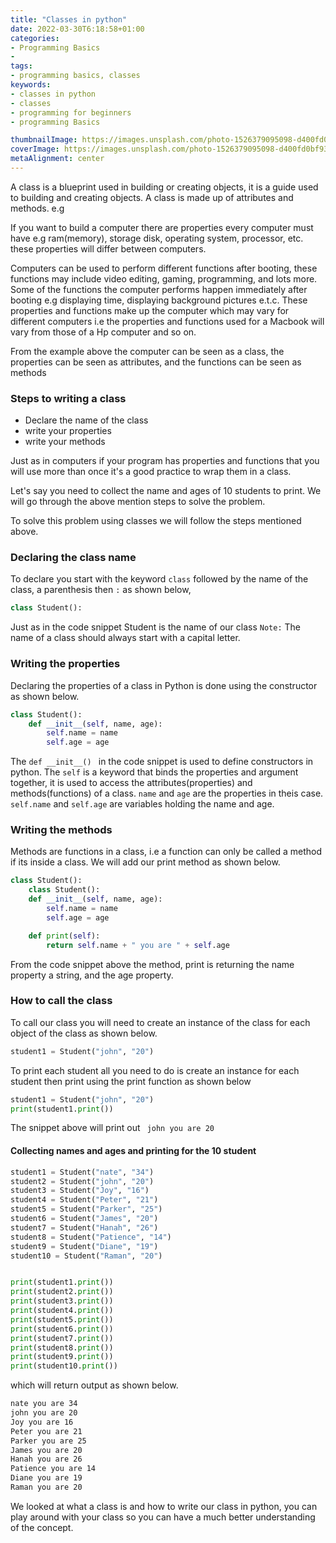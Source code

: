 ```yaml
---
title: "Classes in python"
date: 2022-03-30T6:18:58+01:00
categories:
- Programming Basics
- 
tags:
- programming basics, classes
keywords: 
- classes in python
- classes
- programming for beginners
- programming Basics

thumbnailImage: https://images.unsplash.com/photo-1526379095098-d400fd0bf935?ixlib=rb-1.2.1&ixid=MnwxMjA3fDB8MHxzZWFyY2h8M3x8cHl0aG9uJTIwY2xhc3Nlc3xlbnwwfHwwfHw%3D&auto=format&fit=crop&w=500&q=60
coverImage: https://images.unsplash.com/photo-1526379095098-d400fd0bf935?ixlib=rb-1.2.1&ixid=MnwxMjA3fDB8MHxzZWFyY2h8M3x8cHl0aG9uJTIwY2xhc3Nlc3xlbnwwfHwwfHw%3D&auto=format&fit=crop&w=500&q=60
metaAlignment: center
---
```


A class is a blueprint used in building or creating objects, it is a guide used to building and creating objects. A class is made up of attributes and methods. e.g

If you want to build a computer there are properties every computer must have e.g ram(memory), storage disk, operating system, processor, etc. these properties will differ between computers.

Computers can be used to perform different functions after booting, these functions may include video editing, gaming, programming, and lots more. Some of the functions the computer performs happen immediately after booting e.g displaying time, displaying background pictures e.t.c. These properties and functions make up the computer which may vary for different computers i.e the properties and functions used for a Macbook will vary from those of a Hp computer and so on.

From the example above the computer can be seen as a class, the properties can be seen as attributes, and the functions can be seen as methods

### Steps to writing a class
- Declare the name of the class
- write your properties
- write your methods

Just as in computers if your program has properties and functions that you will use more than once it's a good practice to wrap them in a class. 

Let's say you need to collect the name and ages of 10 students to print. We will go through the above mention steps to solve the problem.

To solve this problem using classes we will follow the steps mentioned above.

### Declaring the class name
To declare you start with the keyword `class` followed by the name of the class, a parenthesis then `:` as shown below,
```python
class Student():
```
Just as in the code snippet Student is the name of our class
`Note:` The name of a class should always start with a capital letter.

### Writing the properties
Declaring the properties of a class in Python is done using the constructor as shown below.
```python
class Student():
    def __init__(self, name, age):
        self.name = name
        self.age = age
```
The `def __init__() ` in the code snippet is used to define constructors in python. The `self` is a keyword that binds the properties and argument together, it is used to access the attributes(properties) and methods(functions) of a class. `name` and `age` are the properties in theis case. `self.name` and `self.age` are variables holding the name and age.

### Writing the methods
Methods are functions in a class, i.e a function can only be called a method if its inside a class. We will add our print method as shown below.
```python
class Student():
    class Student():
    def __init__(self, name, age):
        self.name = name
        self.age = age

    def print(self):
        return self.name + " you are " + self.age
```
From the code snippet above the method, print is returning the name property a string, and the age property.

### How to call the class
To call our class you will need to create an instance of the class for each object of the class as shown below.
```python
student1 = Student("john", "20")
```
To print each student all you need to do is create an instance for each student then print using the print function as shown below
```python
student1 = Student("john", "20")
print(student1.print())
```
The snippet above will print out ``` john you are 20``` 

#### Collecting names and ages and printing for the 10 student

```python
student1 = Student("nate", "34")
student2 = Student("john", "20")
student3 = Student("Joy", "16")
student4 = Student("Peter", "21")
student5 = Student("Parker", "25")
student6 = Student("James", "20")
student7 = Student("Hanah", "26")
student8 = Student("Patience", "14")
student9 = Student("Diane", "19")
student10 = Student("Raman", "20")


print(student1.print())
print(student2.print())
print(student3.print())
print(student4.print())
print(student5.print())
print(student6.print())
print(student7.print())
print(student8.print())
print(student9.print())
print(student10.print())
```

which will return output as shown below.
```bash
nate you are 34
john you are 20
Joy you are 16
Peter you are 21
Parker you are 25
James you are 20
Hanah you are 26
Patience you are 14
Diane you are 19
Raman you are 20
```
We looked at what a class is and how to write our class in python, you can play around with your class so you can have a much better understanding of the concept.